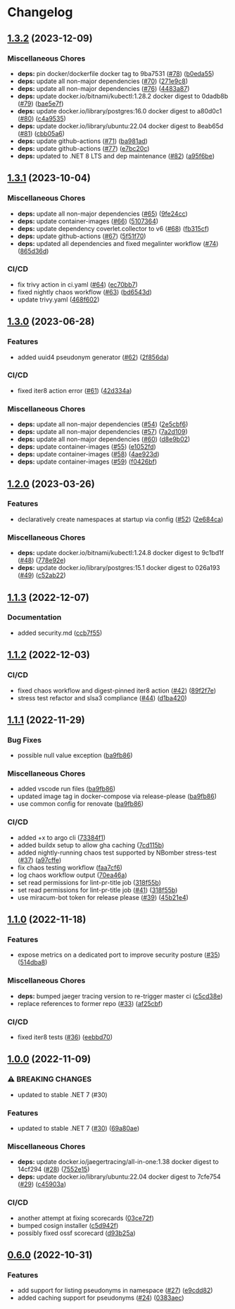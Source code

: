 # Changelog

## [1.3.2](https://github.com/miracum/vfps/compare/v1.3.1...v1.3.2) (2023-12-09)


### Miscellaneous Chores

* **deps:** pin docker/dockerfile docker tag to 9ba7531 ([#78](https://github.com/miracum/vfps/issues/78)) ([b0eda55](https://github.com/miracum/vfps/commit/b0eda55a4ce8d07fa527a18e575c393589c78420))
* **deps:** update all non-major dependencies ([#70](https://github.com/miracum/vfps/issues/70)) ([271e9c8](https://github.com/miracum/vfps/commit/271e9c892d95a2a3e9050b269253317232cb75f9))
* **deps:** update all non-major dependencies ([#76](https://github.com/miracum/vfps/issues/76)) ([4483a87](https://github.com/miracum/vfps/commit/4483a8705a03b3320ca40d54fb905d21603a7f95))
* **deps:** update docker.io/bitnami/kubectl:1.28.2 docker digest to 0dadb8b ([#79](https://github.com/miracum/vfps/issues/79)) ([bae5e7f](https://github.com/miracum/vfps/commit/bae5e7f182839983a1598fa037f6d3f34af3d46e))
* **deps:** update docker.io/library/postgres:16.0 docker digest to a80d0c1 ([#80](https://github.com/miracum/vfps/issues/80)) ([c4a9535](https://github.com/miracum/vfps/commit/c4a9535edb1241eee8c2e446d7976fc32732ad20))
* **deps:** update docker.io/library/ubuntu:22.04 docker digest to 8eab65d ([#81](https://github.com/miracum/vfps/issues/81)) ([cbb05a6](https://github.com/miracum/vfps/commit/cbb05a6645a2b914734ac2dc7b8236519d05dd29))
* **deps:** update github-actions ([#71](https://github.com/miracum/vfps/issues/71)) ([ba981ad](https://github.com/miracum/vfps/commit/ba981ada94a3ef68c54e2afbddaaa04d709ffd11))
* **deps:** update github-actions ([#77](https://github.com/miracum/vfps/issues/77)) ([e7bc20c](https://github.com/miracum/vfps/commit/e7bc20c42156a0497b49cbce15c9c5edb096f7a8))
* **deps:** updated to .NET 8 LTS and dep maintenance ([#82](https://github.com/miracum/vfps/issues/82)) ([a95f6be](https://github.com/miracum/vfps/commit/a95f6be1353436255e1fe1a3e5072fbc28c17963))

## [1.3.1](https://github.com/miracum/vfps/compare/v1.3.0...v1.3.1) (2023-10-04)


### Miscellaneous Chores

* **deps:** update all non-major dependencies ([#65](https://github.com/miracum/vfps/issues/65)) ([9fe24cc](https://github.com/miracum/vfps/commit/9fe24cc876c167ae8fc51f37a11189d5a3d9654f))
* **deps:** update container-images ([#66](https://github.com/miracum/vfps/issues/66)) ([5107364](https://github.com/miracum/vfps/commit/510736461a4012077f3a7e7e1baa2f0897af782f))
* **deps:** update dependency coverlet.collector to v6 ([#68](https://github.com/miracum/vfps/issues/68)) ([fb315cf](https://github.com/miracum/vfps/commit/fb315cf16086e32d41b3ab5156fb1d1c4d994e59))
* **deps:** update github-actions ([#67](https://github.com/miracum/vfps/issues/67)) ([5f51f70](https://github.com/miracum/vfps/commit/5f51f705d5675c6f6b8889ad929d1fbc16fd1e73))
* **deps:** updated all dependencies and fixed megalinter workflow ([#74](https://github.com/miracum/vfps/issues/74)) ([865d36d](https://github.com/miracum/vfps/commit/865d36dc0443e1d0a9e126193cc55e5afdfae836))


### CI/CD

* fix trivy action in ci.yaml ([#64](https://github.com/miracum/vfps/issues/64)) ([ec70bb7](https://github.com/miracum/vfps/commit/ec70bb77ab7df9130be359bdaa009a025dcecd04))
* fixed nightly chaos workflow ([#63](https://github.com/miracum/vfps/issues/63)) ([bd6543d](https://github.com/miracum/vfps/commit/bd6543da8ca0b7609cfe91c71a4eaf4c04f97dec))
* update trivy.yaml ([468f602](https://github.com/miracum/vfps/commit/468f6027396fc55b313bf4e815c344cd4df2b71d))

## [1.3.0](https://github.com/miracum/vfps/compare/v1.2.0...v1.3.0) (2023-06-28)


### Features

* added uuid4 pseudonym generator ([#62](https://github.com/miracum/vfps/issues/62)) ([2f856da](https://github.com/miracum/vfps/commit/2f856daab200c78120f7550a9132787fb9a25820))


### CI/CD

* fixed iter8 action error ([#61](https://github.com/miracum/vfps/issues/61)) ([42d334a](https://github.com/miracum/vfps/commit/42d334a033397d3847895d1027e3de5227be28e2))


### Miscellaneous Chores

* **deps:** update all non-major dependencies ([#54](https://github.com/miracum/vfps/issues/54)) ([2e5cbf6](https://github.com/miracum/vfps/commit/2e5cbf6404d4b4d4e95d19a755474c6066f2a729))
* **deps:** update all non-major dependencies ([#57](https://github.com/miracum/vfps/issues/57)) ([7a2d109](https://github.com/miracum/vfps/commit/7a2d10975fa8c67af2cd7d9d7519fa21072d40ce))
* **deps:** update all non-major dependencies ([#60](https://github.com/miracum/vfps/issues/60)) ([d8e9b02](https://github.com/miracum/vfps/commit/d8e9b02f33b4f88fd8d2d2985c71bc522cdd73c1))
* **deps:** update container-images ([#55](https://github.com/miracum/vfps/issues/55)) ([e1052fd](https://github.com/miracum/vfps/commit/e1052fd6a2a0529efd3b1eeba0121f939c13c60a))
* **deps:** update container-images ([#58](https://github.com/miracum/vfps/issues/58)) ([4ae923d](https://github.com/miracum/vfps/commit/4ae923df885e2676448a57a8c14fbe8654d80bd6))
* **deps:** update container-images ([#59](https://github.com/miracum/vfps/issues/59)) ([f0426bf](https://github.com/miracum/vfps/commit/f0426bf366bf481677beb8c8a76462a5d288dc19))

## [1.2.0](https://github.com/miracum/vfps/compare/v1.1.3...v1.2.0) (2023-03-26)


### Features

* declaratively create namespaces at startup via config ([#52](https://github.com/miracum/vfps/issues/52)) ([2e684ca](https://github.com/miracum/vfps/commit/2e684cab1621f17c447d8c4827c0531f8ad7bb10))


### Miscellaneous Chores

* **deps:** update docker.io/bitnami/kubectl:1.24.8 docker digest to 9c1bd1f ([#48](https://github.com/miracum/vfps/issues/48)) ([778e92e](https://github.com/miracum/vfps/commit/778e92e1186894590a1f748f2f4603a8adc9152c))
* **deps:** update docker.io/library/postgres:15.1 docker digest to 026a193 ([#49](https://github.com/miracum/vfps/issues/49)) ([c52ab22](https://github.com/miracum/vfps/commit/c52ab2246bd59cec6eb7929be2b9705407e07fd7))

## [1.1.3](https://github.com/miracum/vfps/compare/v1.1.2...v1.1.3) (2022-12-07)


### Documentation

* added security.md ([ccb7f55](https://github.com/miracum/vfps/commit/ccb7f557a3100bd1e2c8a7ddc53002e8c45191d8))

## [1.1.2](https://github.com/miracum/vfps/compare/v1.1.1...v1.1.2) (2022-12-03)


### CI/CD

* fixed chaos workflow and digest-pinned iter8 action ([#42](https://github.com/miracum/vfps/issues/42)) ([89f2f7e](https://github.com/miracum/vfps/commit/89f2f7e7cc457d4ae6db6780eb29664093cecb6e))
* stress test refactor and slsa3 compliance ([#44](https://github.com/miracum/vfps/issues/44)) ([d1ba420](https://github.com/miracum/vfps/commit/d1ba4208ed79bb53567433d2bf070986b08d4216))

## [1.1.1](https://github.com/miracum/vfps/compare/v1.1.0...v1.1.1) (2022-11-29)


### Bug Fixes

* possible null value exception ([ba9fb86](https://github.com/miracum/vfps/commit/ba9fb86edf8fc26503b42553c15f6436b0e229dd))


### Miscellaneous Chores

* added vscode run files ([ba9fb86](https://github.com/miracum/vfps/commit/ba9fb86edf8fc26503b42553c15f6436b0e229dd))
* updated image tag in docker-compose via release-please ([ba9fb86](https://github.com/miracum/vfps/commit/ba9fb86edf8fc26503b42553c15f6436b0e229dd))
* use common config for renovate ([ba9fb86](https://github.com/miracum/vfps/commit/ba9fb86edf8fc26503b42553c15f6436b0e229dd))


### CI/CD

* added +x to argo cli ([73384f1](https://github.com/miracum/vfps/commit/73384f157496c0c72ce2dca1900a203e4058ea43))
* added buildx setup to allow gha caching ([7cd115b](https://github.com/miracum/vfps/commit/7cd115bf26b49fb14aa0efe81751fc30eec7b598))
* added nightly-running chaos test supported by NBomber stress-test ([#37](https://github.com/miracum/vfps/issues/37)) ([a97cffe](https://github.com/miracum/vfps/commit/a97cffe7086c3ab44c4e2df463b383446b52c631))
* fix chaos testing workflow ([faa7cf6](https://github.com/miracum/vfps/commit/faa7cf615a6fdc2c46b82d39b9a1d75f83116f0d))
* log chaos workflow output ([70ea46a](https://github.com/miracum/vfps/commit/70ea46a86024730c4ff33ef7134f8b1436ecad77))
* set read permissions for lint-pr-title job ([318f55b](https://github.com/miracum/vfps/commit/318f55b54b7675668a12a7ae468cc11e27b4fc50))
* set read permissions for lint-pr-title job ([#41](https://github.com/miracum/vfps/issues/41)) ([318f55b](https://github.com/miracum/vfps/commit/318f55b54b7675668a12a7ae468cc11e27b4fc50))
* use miracum-bot token for release please ([#39](https://github.com/miracum/vfps/issues/39)) ([45b21e4](https://github.com/miracum/vfps/commit/45b21e4b133aeafbdb2ddfd7dd4258e9737860d6))

## [1.1.0](https://github.com/miracum/vfps/compare/v1.0.0...v1.1.0) (2022-11-18)


### Features

* expose metrics on a dedicated port to improve security posture ([#35](https://github.com/miracum/vfps/issues/35)) ([514dba8](https://github.com/miracum/vfps/commit/514dba8907412eba54437a38bf157efa6966f5d8))


### Miscellaneous Chores

* **deps:** bumped jaeger tracing version to re-trigger master ci ([c5cd38e](https://github.com/miracum/vfps/commit/c5cd38e10577c07563b48f1e921444989bef3812))
* replace references to former repo ([#33](https://github.com/miracum/vfps/issues/33)) ([af25cbf](https://github.com/miracum/vfps/commit/af25cbf15b84c36c89952a91431f519e807cf2ff))


### CI/CD

* fixed iter8 tests ([#36](https://github.com/miracum/vfps/issues/36)) ([eebbd70](https://github.com/miracum/vfps/commit/eebbd702aa734323796a5592f0581294ef5322da))

## [1.0.0](https://github.com/miracum/vfps/compare/v0.6.0...v1.0.0) (2022-11-09)


### ⚠ BREAKING CHANGES

* updated to stable .NET 7 (#30)

### Features

* updated to stable .NET 7 ([#30](https://github.com/miracum/vfps/issues/30)) ([69a80ae](https://github.com/miracum/vfps/commit/69a80aecec13fd1d389cf48a741827cd8f79809b))


### Miscellaneous Chores

* **deps:** update docker.io/jaegertracing/all-in-one:1.38 docker digest to 14cf294 ([#28](https://github.com/miracum/vfps/issues/28)) ([7552e15](https://github.com/miracum/vfps/commit/7552e15831a27fd753c46f9b2c5459f5e890ce8a))
* **deps:** update docker.io/library/ubuntu:22.04 docker digest to 7cfe754 ([#29](https://github.com/miracum/vfps/issues/29)) ([c45903a](https://github.com/miracum/vfps/commit/c45903a187fdb8e799ea4a5a8ae9e26591d8815c))


### CI/CD

* another attempt at fixing scorecards ([03ce72f](https://github.com/miracum/vfps/commit/03ce72f5ea56ccdb9647a0e6b14093a46cf19c10))
* bumped cosign installer ([c5d942f](https://github.com/miracum/vfps/commit/c5d942f8e1b28629502532da6df7e669442997d4))
* possibly fixed ossf scorecard ([d93b25a](https://github.com/miracum/vfps/commit/d93b25a3daebda5f937ce20c32da9bc943947470))

## [0.6.0](https://github.com/miracum/vfps/compare/v0.5.1...v0.6.0) (2022-10-31)


### Features

* add support for listing pseudonyms in namespace ([#27](https://github.com/miracum/vfps/issues/27)) ([e9cdd82](https://github.com/miracum/vfps/commit/e9cdd8233db5b377de7a04b26701cd6b40b3f178))
* added caching support for pseudonyms ([#24](https://github.com/miracum/vfps/issues/24)) ([0383aec](https://github.com/miracum/vfps/commit/0383aecdcaf6801a3cacc35358a100aafa843b64))
